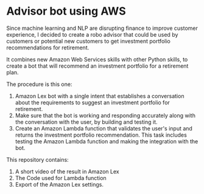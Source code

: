 # Advisor bot using AWS

Since machine learning and NLP are disrupting finance to improve customer experience, I decided to create a robo advisor that could be used by customers or potential new customers to get investment portfolio recommendations for retirement. 

It combines new Amazon Web Services skills with other Python skills, to create a bot that will recommend an investment portfolio for a retirement plan.

The procedure is this one:
1. Amazon Lex bot with a single intent that establishes a conversation about the requirements to suggest an investment portfolio for retirement.
2. Make sure that the bot is working and responding accurately along with the conversation with the user, by building and testing it.
3. Create an Amazon Lambda function that validates the user's input and returns the investment portfolio recommendation. This task includes testing the Amazon Lambda function and making the integration with the bot.

This repository contains:
1. A short video of the result in Amazon Lex
2. The Code used for Lambda function
3. Export of the Amazon Lex settings.
